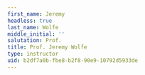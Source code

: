 ```yaml
---
first_name: Jeremy
headless: true
last_name: Wolfe
middle_initial: ''
salutation: Prof.
title: Prof. Jeremy Wolfe
type: instructor
uid: b2df7a0b-fbe8-b2f8-90e9-10792d5933de
---
```

